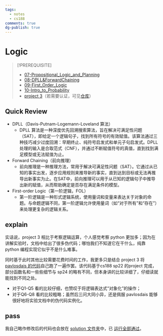 ```yaml
---
tags:
  - notes
  - cs188
comments: true
dg-publish: true
---
```


# Logic

> [!PREREQUISITE]
>
> - [07-Propositional_Logic_and_Planning](../note/07-Propositional_Logic_and_Planning.md)
> - [08-DPLL&ForwardChaining](../note/08-DPLL&ForwardChaining.md)
> - [09-First_Order_Logic](../note/09-First_Order_Logic.md)
> - [10-Intro_to_Probability](../note/10-Intro_to_Probability.md)
> - [project 3](https://inst.eecs.berkeley.edu/~cs188/sp24/projects/proj3/)（若需要认证，可见[仓库](https://github.com/Darstib/cs188/tree/main/materials/project/intro_page)）

## Quick Review

- DPLL（Davis-Putnam-Logemann-Loveland 算法）
	- DPLL 算法是一种深度优先回溯搜索算法，旨在解决可满足性问题（SAT），即给定一个逻辑句子，找到所有符号的有效赋值。该算法通过三种技巧减少过度回溯：早期终止、纯符号启发式和单元子句启发式。DPLL 处理的输入是合取范式（CNF），并通过不断赋值符号的真值，直到找到满足模型或无法赋值为止。
- Forward Chaining（前向推理）
    - 前向推理是一种推理方法，常用于解决可满足性问题（SAT）。它通过从已知的事实出发，逐步应用规则来推导新的事实，直到达到目标或无法再推导出新事实为止。在SAT中，前向推理可以用于从已知的逻辑句子中推导出新的赋值，从而帮助确定是否存在满足条件的模型。
- First-order Logic（第一阶逻辑，FOL）
	- 第一阶逻辑是一种形式逻辑系统，使用量词和变量来表达关于对象的命题。与命题逻辑不同，第一阶逻辑允许使用量词（如“对于所有”和“存在”）来处理更复杂的逻辑关系。

## explain

实话说，project 3 相比于考察逻辑运算，个人感觉考察 python 更加多；因为在讲解实验时，文档中给出了很多伪代码；哪怕我们不知道它在干什么，纯靠 python 编程实现它似乎不是什么难事。

同时基于此时其他比较需要花费时间的工作，我更多只是结合 project 3 将 [pavlosdais 的代码](https://github.com/pavlosdais/ai-berkeley/blob/main/Project%203%20-%20Logic/logicPlan.py)自己跑了一遍作罢。该代码基于cs188 sp22 的project 完成，部分函数名和一些些细节与 sp24 的略有不同，但本身讲的比较详细了，仔细读就能找到不同之处。

- 对于Q1-Q5 看的比较仔细，也赞叹于将逻辑表达式“对象化”的操作；
- 对于Q6-Q8 看的比较粗略；虽然后三问大同小异，还是佩服 pavlosdais 能够很好地将实验文档中的伪代码实例化。

## pass

我自己略作修改后的代码也会放在 [solution 文件夹](https://github.com/Darstib/cs188/tree/main/project/solution)中，已 [运行全部通过](attachments/project-3.png)。